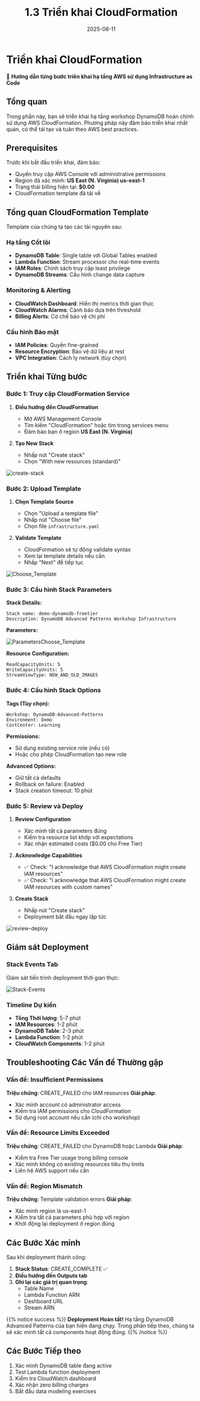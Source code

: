 ﻿---
title : "1.3 Triển khai CloudFormation"
date : "2025-08-11"
weight : 13
chapter : false
pre : " <b> 1.3 </b> "
---

# Triển khai CloudFormation

🚀 **Hướng dẫn từng bước triển khai hạ tầng AWS sử dụng Infrastructure as Code**

## Tổng quan

Trong phần này, bạn sẽ triển khai hạ tầng workshop DynamoDB hoàn chỉnh sử dụng AWS CloudFormation. Phương pháp này đảm bảo triển khai nhất quán, có thể tái tạo và tuân theo AWS best practices.

## Prerequisites

Trước khi bắt đầu triển khai, đảm bảo:

- Quyền truy cập AWS Console với administrative permissions
- Region đã xác minh: **US East (N. Virginia) us-east-1**
- Trạng thái billing hiện tại: **$0.00**
- CloudFormation template đã tải về

## Tổng quan CloudFormation Template

Template của chúng ta tạo các tài nguyên sau:

### Hạ tầng Cốt lõi
- **DynamoDB Table**: Single table với Global Tables enabled
- **Lambda Function**: Stream processor cho real-time events
- **IAM Roles**: Chính sách truy cập least privilege
- **DynamoDB Streams**: Cấu hình change data capture

### Monitoring & Alerting
- **CloudWatch Dashboard**: Hiển thị metrics thời gian thực
- **CloudWatch Alarms**: Cảnh báo dựa trên threshold
- **Billing Alerts**: Cơ chế bảo vệ chi phí

### Cấu hình Bảo mật
- **IAM Policies**: Quyền fine-grained
- **Resource Encryption**: Bảo vệ dữ liệu at rest
- **VPC Integration**: Cách ly network (tùy chọn)

## Triển khai Từng bước

### Bước 1: Truy cập CloudFormation Service

1. **Điều hướng đến CloudFormation**
   - Mở AWS Management Console
   - Tìm kiếm "CloudFormation" hoặc tìm trong services menu
   - Đảm bảo bạn ở region **US East (N. Virginia)**

2. **Tạo New Stack**
   - Nhấp nút "Create stack"
   - Chọn "With new resources (standard)"

![create-stack](/DynamoDB-Advanced-Patterns-and-Global-Tables-Streams/images/1/create-stack.png?featherlight=false&width=90pc)

### Bước 2: Upload Template

1. **Chọn Template Source**
   - Chọn "Upload a template file"
   - Nhấp nút "Choose file"
   - Chọn file `infrastructure.yaml`

2. **Validate Template**
   - CloudFormation sẽ tự động validate syntax
   - Xem lại template details nếu cần
   - Nhấp "Next" để tiếp tục

![Choose_Template](/DynamoDB-Advanced-Patterns-and-Global-Tables-Streams/images/1/Choose-Template.png?featherlight=false&width=90pc)

### Bước 3: Cấu hình Stack Parameters

**Stack Details:**
```
Stack name: demo-dynamodb-freetier
Description: DynamoDB Advanced Patterns Workshop Infrastructure
```

**Parameters:**

![ParametersChoose_Template](/DynamoDB-Advanced-Patterns-and-Global-Tables-Streams/images/1/Parameters.png?featherlight=false&width=90pc)

**Resource Configuration:**
```
ReadCapacityUnits: 5
WriteCapacityUnits: 5
StreamViewType: NEW_AND_OLD_IMAGES
```

### Bước 4: Cấu hình Stack Options

**Tags (Tùy chọn):**
```
Workshop: DynamoDB-Advanced-Patterns
Environment: Demo
CostCenter: Learning
```

**Permissions:**
- Sử dụng existing service role (nếu có)
- Hoặc cho phép CloudFormation tạo new role

**Advanced Options:**
- Giữ tất cả defaults
- Rollback on failure: Enabled
- Stack creation timeout: 10 phút

### Bước 5: Review và Deploy

1. **Review Configuration**
   - Xác minh tất cả parameters đúng
   - Kiểm tra resource list khớp với expectations
   - Xác nhận estimated costs ($0.00 cho Free Tier)

2. **Acknowledge Capabilities**
   - ✅ Check: "I acknowledge that AWS CloudFormation might create IAM resources"
   - ✅ Check: "I acknowledge that AWS CloudFormation might create IAM resources with custom names"

3. **Create Stack**
   - Nhấp nút "Create stack"
   - Deployment bắt đầu ngay lập tức

![review-deploy](/DynamoDB-Advanced-Patterns-and-Global-Tables-Streams/images/1/review-deploy.png?featherlight=false&width=90pc)

## Giám sát Deployment

### Stack Events Tab
Giám sát tiến trình deployment thời gian thực:

![Stack-Events](/DynamoDB-Advanced-Patterns-and-Global-Tables-Streams/images/1/Stack-Events.png?featherlight=false&width=90pc)

### Timeline Dự kiến
- **Tổng Thời lượng**: 5-7 phút
- **IAM Resources**: 1-2 phút
- **DynamoDB Table**: 2-3 phút
- **Lambda Function**: 1-2 phút
- **CloudWatch Components**: 1-2 phút

## Troubleshooting Các Vấn đề Thường gặp

### Vấn đề: Insufficient Permissions
**Triệu chứng**: CREATE_FAILED cho IAM resources
**Giải pháp**: 
- Xác minh account có administrator access
- Kiểm tra IAM permissions cho CloudFormation
- Sử dụng root account nếu cần (chỉ cho workshop)

### Vấn đề: Resource Limits Exceeded
**Triệu chứng**: CREATE_FAILED cho DynamoDB hoặc Lambda
**Giải pháp**:
- Kiểm tra Free Tier usage trong billing console
- Xác minh không có existing resources tiêu thụ limits
- Liên hệ AWS support nếu cần

### Vấn đề: Region Mismatch
**Triệu chứng**: Template validation errors
**Giải pháp**:
- Xác minh region là us-east-1
- Kiểm tra tất cả parameters phù hợp với region
- Khởi động lại deployment ở region đúng

## Các Bước Xác minh

Sau khi deployment thành công:

1. **Stack Status**: CREATE_COMPLETE ✅
2. **Điều hướng đến Outputs tab**
3. **Ghi lại các giá trị quan trọng**:
   - Table Name
   - Lambda Function ARN
   - Dashboard URL
   - Stream ARN

{{% notice success %}}
**Deployment Hoàn tất!** 
Hạ tầng DynamoDB Advanced Patterns của bạn hiện đang chạy. Trong phần tiếp theo, chúng ta sẽ xác minh tất cả components hoạt động đúng.
{{% /notice %}}

## Các Bước Tiếp theo

1. Xác minh DynamoDB table đang active
2. Test Lambda function deployment
3. Kiểm tra CloudWatch dashboard
4. Xác nhận zero billing charges
5. Bắt đầu data modeling exercises
